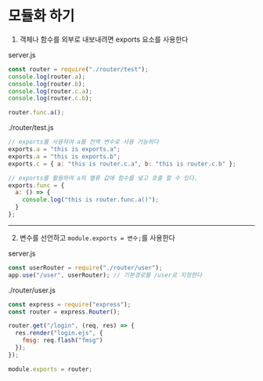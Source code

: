 # 모듈화 하기

1. 객체나 함수를 외부로 내보내려면 exports 요소를 사용한다

server.js

```js
const router = require("./router/test");
console.log(router.a);
console.log(router.b);
console.log(router.c.a);
console.log(router.c.b);

router.func.a();
```

./router/test.js

```js
// exports를 사용하여 a를 전역 변수로 사용 가능하다
exports.a = "this is exports.a";
exports.a = "this is exports.b";
exports.c = { a: "this is router.c.a", b: "this is router.c.b" };

// exports를 활용하여 a의 밸류 값에 함수를 넣고 호출 할 수 있다.
exports.func = {
  a: () => {
    console.log("this is router.func.a()");
  }
};
```

---

2. 변수를 선언하고 `module.exports = 변수;`를 사용한다

server.js

```js
const userRouter = require("./router/user");
app.use("/user", userRouter); // 기본경로를 /user로 지정한다
```

./router/user.js

```js
const express = require("express");
const router = express.Router();

router.get("/login", (req, res) => {
  res.render("login.ejs", {
    fmsg: req.flash("fmsg")
  });
});

module.exports = router;
```
